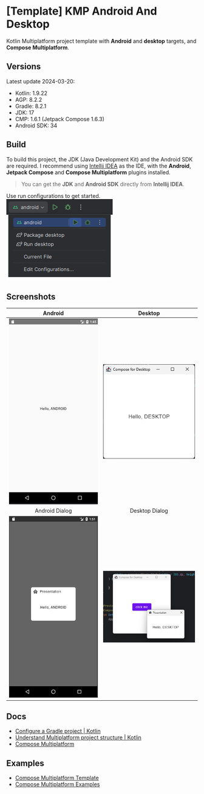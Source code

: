 # [Template] KMP Android And Desktop

Kotlin Multiplatform project template with **Android** and **desktop** targets, and **Compose Multiplatform**.

## Versions

Latest update 2024-03-20:

- Kotlin: 1.9.22
- AGP: 8.2.2 
- Gradle: 8.2.1
- JDK: 17
- CMP: 1.6.1 (Jetpack Compose 1.6.3)
- Android SDK: 34

## Build

To build this project, the JDK (Java Development Kit) and the Android SDK are required. 
I recommend using [Intellij IDEA](https://www.jetbrains.com/idea/download) as the IDE, with the **Android**, **Jetpack Compose** and **Compose Multiplatform** plugins installed.

> You can get the **JDK** and **Android SDK** directly from **Intellij IDEA**.

Use run configurations to get started.
<br> ![run-android.png](screenshots/run-android.png)

## Screenshots

|                        Android                        |                      Desktop                      |
|:-----------------------------------------------------:|:-------------------------------------------------:|
|        ![android.png](screenshots/android.png)        |        ![desktop](screenshots/desktop.png)        |
|                    Android Dialog                     |                  Desktop Dialog                   |
| ![android dialog.png](screenshots/android-dialog.png) | ![desktop dialog](screenshots/desktop-dialog.png) |

## Docs
- [Configure a Gradle project | Kotlin](https://kotlinlang.org/docs/gradle-configure-project.html)
- [Understand Multiplatform project structure | Kotlin](https://kotlinlang.org/docs/multiplatform-discover-project.html)
- [Compose Multiplatform](https://www.jetbrains.com/lp/compose-multiplatform/)

## Examples
- [Compose Multiplatform Template](https://github.com/JetBrains/compose-multiplatform-template)
- [Compose Multiplatform Examples](https://github.com/JetBrains/compose-multiplatform/tree/master/examples)